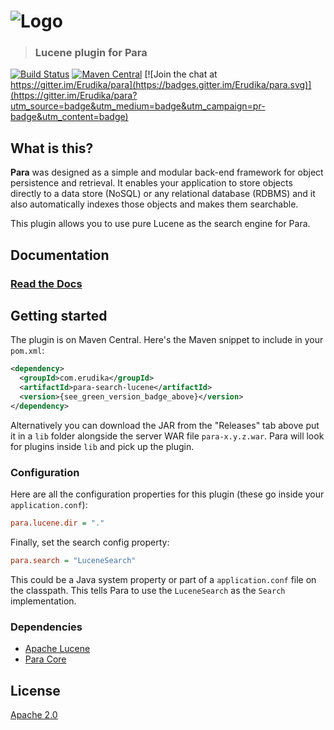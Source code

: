 ![Logo](https://s3-eu-west-1.amazonaws.com/org.paraio/para.png)
============================

> ### Lucene plugin for Para

[![Build Status](https://travis-ci.org/Erudika/para-search-lucene.svg?branch=master)](https://travis-ci.org/Erudika/para-search-lucene)
[![Maven Central](https://maven-badges.herokuapp.com/maven-central/com.erudika/para-search-lucene/badge.svg)](https://maven-badges.herokuapp.com/maven-central/com.erudika/para-search-lucene)
[![Join the chat at https://gitter.im/Erudika/para](https://badges.gitter.im/Erudika/para.svg)](https://gitter.im/Erudika/para?utm_source=badge&utm_medium=badge&utm_campaign=pr-badge&utm_content=badge)

## What is this?

**Para** was designed as a simple and modular back-end framework for object persistence and retrieval.
It enables your application to store objects directly to a data store (NoSQL) or any relational database (RDBMS)
and it also automatically indexes those objects and makes them searchable.

This plugin allows you to use pure Lucene as the search engine for Para.

## Documentation

### [Read the Docs](https://paraio.org/docs)

## Getting started

The plugin is on Maven Central. Here's the Maven snippet to include in your `pom.xml`:

```xml
<dependency>
  <groupId>com.erudika</groupId>
  <artifactId>para-search-lucene</artifactId>
  <version>{see_green_version_badge_above}</version>
</dependency>
```

Alternatively you can download the JAR from the "Releases" tab above put it in a `lib` folder alongside the server
WAR file `para-x.y.z.war`. Para will look for plugins inside `lib` and pick up the plugin.

### Configuration

Here are all the configuration properties for this plugin (these go inside your `application.conf`):
```ini
para.lucene.dir = "."
```
Finally, set the search config property:
```ini
para.search = "LuceneSearch"
```
This could be a Java system property or part of a `application.conf` file on the classpath.
This tells Para to use the `LuceneSearch` as the `Search` implementation.

### Dependencies

- [Apache Lucene](https://lucene.apache.org/)
- [Para Core](https://github.com/Erudika/para)

## License
[Apache 2.0](LICENSE)
